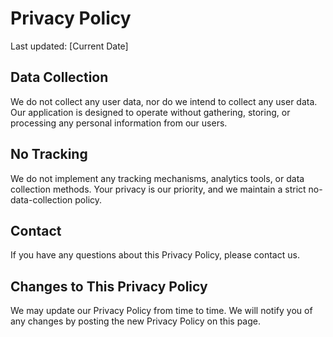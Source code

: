 # Privacy Policy

Last updated: [Current Date]

## Data Collection

We do not collect any user data, nor do we intend to collect any user data. Our application is designed to operate without gathering, storing, or processing any personal information from our users.

## No Tracking

We do not implement any tracking mechanisms, analytics tools, or data collection methods. Your privacy is our priority, and we maintain a strict no-data-collection policy.

## Contact

If you have any questions about this Privacy Policy, please contact us.

## Changes to This Privacy Policy

We may update our Privacy Policy from time to time. We will notify you of any changes by posting the new Privacy Policy on this page. 